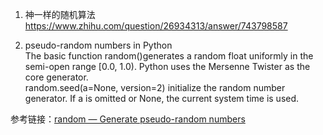 1. 神一样的随机算法  
https://www.zhihu.com/question/26934313/answer/743798587

2. pseudo-random numbers in Python  
The basic function random()generates a random float uniformly in the semi-open range [0.0, 1.0). Python uses the Mersenne Twister as the core generator.  
random.seed(a=None, version=2) initialize the random number generator. If a is omitted or None, the current system time is used.  

参考链接：[random — Generate pseudo-random numbers](https://docs.python.org/3/library/random.html)



